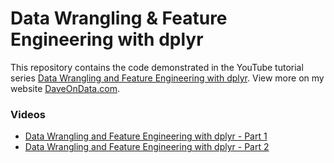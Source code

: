 # Data Wrangling & Feature Engineering with dplyr

This repository contains the code demonstrated in the YouTube tutorial series [Data Wrangling and Feature Engineering with dplyr](https://www.youtube.com/playlist?list=PLTJTBoU5HOCS0S_OrfrQTPu2ZxsjAzZiu).  View more on my website [DaveOnData.com](http://daveondata.com).

### Videos

- [Data Wrangling and Feature Engineering with dplyr - Part 1](https://youtu.be/Ds6arVTWwDc)
- [Data Wrangling and Feature Engineering with dplyr - Part 2](https://youtu.be/NXVSh6gxoJc)
